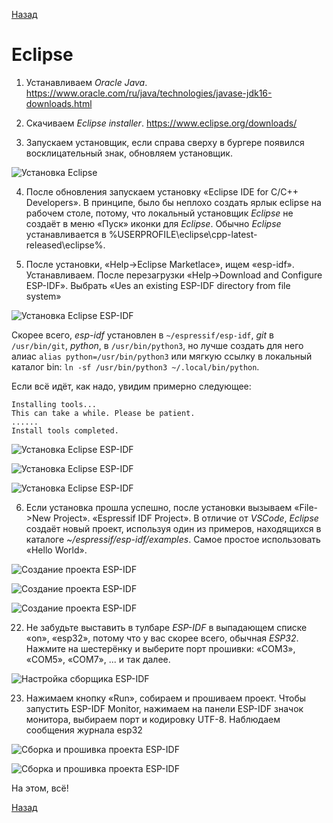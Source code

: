 [Назад](./README.md)

# Eclipse

1. Устанавливаем *Oracle Java*. https://www.oracle.com/ru/java/technologies/javase-jdk16-downloads.html

2. Скачиваем *Eclipse installer*. https://www.eclipse.org/downloads/

3. Запускаем установщик, если справа сверху в бургере появился восклицательный знак, обновляем установщик.

![Установка Eclipse](./files/images/eclipse_installer.png)


4. После обновления запускаем установку «Eclipse IDE for C/C++ Developers». В принципе, было бы неплохо создать ярлык eclipse на рабочем столе, потому, что локальный установщик *Eclipse* не создаёт в меню «Пуск» иконки для *Eclipse*. Обычно *Eclipse* устанавливается в %USERPROFILE\eclipse\cpp-latest-released\eclipse%. 

5. После установки, «Help->Eclipse Marketlace», ищем «esp-idf». Устанавливаем. После перезагрузки «Help->Download and Configure ESP-IDF». Выбрать «Ues an existing ESP-IDF directory from file system»

![Установка Eclipse ESP-IDF](./files/images/eclipse_market_place.png)


Скорее всего, *esp-idf* установлен в ```~/espressif/esp-idf```, *git* в ```/usr/bin/git```, *python*, в ```/usr/bin/python3```, но лучше создать для него алиас ```alias python=/usr/bin/python3``` или мягкую ссылку в локальный каталог bin: ```ln -sf /usr/bin/python3 ~/.local/bin/python```. 

Если всё идёт, как надо, увидим примерно следующее:

```
Installing tools...
This can take a while. Please be patient.
......
Install tools completed.
```

![Установка Eclipse ESP-IDF](./files/images/eclipse_config_existing_esp_idf.png)


![Установка Eclipse ESP-IDF](./files/images/eclipse_config_existing_esp_idf_confirm.png)


![Установка Eclipse ESP-IDF](./files/images/eclipse_config_existing_esp_idf_paths.png)



6.  Если установка прошла успешно, после установки вызываем «File->New Project». «Espressif IDF Project». В отличие от *VSCode*, *Eclipse* создаёт новый проект, используя один из примеров, находящихся в каталоге *~/espressif/esp-idf/examples*. Самое простое использовать «Hello World».


![Создание проекта ESP-IDF](./files/images/eclipse_new_esp_idf_project.png)


![Создание проекта ESP-IDF](./files/images/eclipse_new_esp_idf_project_next.png)


![Создание проекта ESP-IDF](./files/images/eclipse_new_esp_idf_project_templates.png)


22. Не забудьте выставить в тулбаре *ESP-IDF* в выпадающем списке «on», «esp32», потому что у вас скорее всего, обычная *ESP32*. Нажмите на шестерёнку и выберите порт прошивки: «COM3»,  «COM5»,  «COM7»,  ... и так далее.

![Настройка сборщика ESP-IDF](./files/images/eclipse_esp_idf_flash.png)


23. Нажимаем кнопку «Run», собираем и прошиваем проект. Чтобы запустить ESP-IDF Monitor, нажимаем на панели ESP-IDF значок монитора, выбираем порт и кодировку UTF-8. Наблюдаем сообщения журнала esp32


![Сборка и прошивка проекта ESP-IDF](./files/images/eclipse_esp_idf_config_monitor.png)



![Сборка и прошивка проекта ESP-IDF](./files/images/eclipse_esp_idf_monitor.png)


На этом, всё!


[Назад](./README.md)
